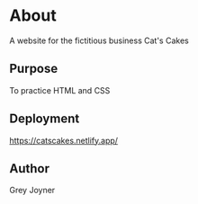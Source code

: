 # About

A website for the fictitious business Cat's Cakes

## Purpose

To practice HTML and CSS

## Deployment

https://catscakes.netlify.app/

## Author

Grey Joyner